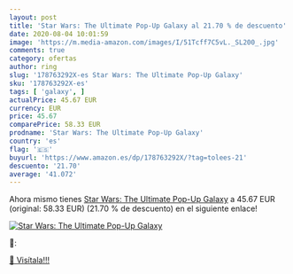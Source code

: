 ```yaml
---
layout: post
title: 'Star Wars: The Ultimate Pop-Up Galaxy al 21.70 % de descuento'
date: 2020-08-04 10:01:59
image: 'https://m.media-amazon.com/images/I/51Tcff7C5vL._SL200_.jpg'
comments: true
category: ofertas
author: ring
slug: '178763292X-es Star Wars: The Ultimate Pop-Up Galaxy'
sku: '178763292X-es'
tags: [ 'galaxy', ]
actualPrice: 45.67 EUR
currency: EUR
price: 45.67
comparePrice: 58.33 EUR
prodname: 'Star Wars: The Ultimate Pop-Up Galaxy'
country: 'es'
flag: '🇪🇸'
buyurl: 'https://www.amazon.es/dp/178763292X/?tag=tolees-21'
descuento: '21.70'
average: '41.072'
---
```


Ahora mismo tienes [Star Wars: The Ultimate Pop-Up Galaxy](https://www.amazon.es/dp/178763292X/?tag=tolees-21) a 45.67 EUR (original: 58.33 EUR) (21.70 %  de descuento) en el siguiente enlace!

[![Star Wars: The Ultimate Pop-Up Galaxy](https://m.media-amazon.com/images/I/51Tcff7C5vL._SL200_.jpg)](https://www.amazon.es/dp/178763292X/?tag=tolees-21)

🔎:


[🛒 Visítala!!!](https://www.amazon.es/dp/178763292X/?tag=tolees-21)
